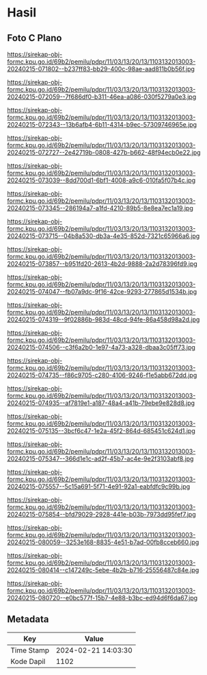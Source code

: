 # Hasil

## Foto C Plano

https://sirekap-obj-formc.kpu.go.id/69b2/pemilu/pdpr/11/03/13/20/13/1103132013003-20240215-071802--b237ff83-bb29-400c-98ae-aad811b0b56f.jpg

https://sirekap-obj-formc.kpu.go.id/69b2/pemilu/pdpr/11/03/13/20/13/1103132013003-20240215-072059--7f686df0-b311-46ea-a086-030f5279a0e3.jpg

https://sirekap-obj-formc.kpu.go.id/69b2/pemilu/pdpr/11/03/13/20/13/1103132013003-20240215-072343--13b6afb4-6b11-4314-b9ec-57309746965e.jpg

https://sirekap-obj-formc.kpu.go.id/69b2/pemilu/pdpr/11/03/13/20/13/1103132013003-20240215-072727--2e42719b-0808-427b-b662-48f94ecb0e22.jpg

https://sirekap-obj-formc.kpu.go.id/69b2/pemilu/pdpr/11/03/13/20/13/1103132013003-20240215-073039--8dd700d1-6bf1-4008-a9c6-010fa5f07b4c.jpg

https://sirekap-obj-formc.kpu.go.id/69b2/pemilu/pdpr/11/03/13/20/13/1103132013003-20240215-073345--286194a7-a1fd-4210-89b5-8e8ea7ec1a19.jpg

https://sirekap-obj-formc.kpu.go.id/69b2/pemilu/pdpr/11/03/13/20/13/1103132013003-20240215-073715--04b8a530-db3a-4e35-852d-7321c65966a6.jpg

https://sirekap-obj-formc.kpu.go.id/69b2/pemilu/pdpr/11/03/13/20/13/1103132013003-20240215-073857--b951fd20-2613-4b2d-9888-2a2d78396fd9.jpg

https://sirekap-obj-formc.kpu.go.id/69b2/pemilu/pdpr/11/03/13/20/13/1103132013003-20240215-074047--fb07a9dc-9f16-42ce-9293-277865d1534b.jpg

https://sirekap-obj-formc.kpu.go.id/69b2/pemilu/pdpr/11/03/13/20/13/1103132013003-20240215-074319--9f02886b-983d-48cd-94fe-86a458d98a2d.jpg

https://sirekap-obj-formc.kpu.go.id/69b2/pemilu/pdpr/11/03/13/20/13/1103132013003-20240215-074506--c3f6a2b0-1e97-4a73-a328-dbaa3c05ff73.jpg

https://sirekap-obj-formc.kpu.go.id/69b2/pemilu/pdpr/11/03/13/20/13/1103132013003-20240215-074735--f86c9705-c280-4106-9246-f1e5abb672dd.jpg

https://sirekap-obj-formc.kpu.go.id/69b2/pemilu/pdpr/11/03/13/20/13/1103132013003-20240215-074935--af7819e1-a187-48a4-a41b-79ebe9e828d8.jpg

https://sirekap-obj-formc.kpu.go.id/69b2/pemilu/pdpr/11/03/13/20/13/1103132013003-20240215-075135--3bcf6c47-1e2a-45f2-864d-685451c624d1.jpg

https://sirekap-obj-formc.kpu.go.id/69b2/pemilu/pdpr/11/03/13/20/13/1103132013003-20240215-075347--366d1e1c-ad2f-45b7-ac4e-9e2f3103abf8.jpg

https://sirekap-obj-formc.kpu.go.id/69b2/pemilu/pdpr/11/03/13/20/13/1103132013003-20240215-075557--5c15a691-5f71-4e91-92a1-eabfdfc9c99b.jpg

https://sirekap-obj-formc.kpu.go.id/69b2/pemilu/pdpr/11/03/13/20/13/1103132013003-20240215-075854--bfd79029-2928-441e-b03b-7973dd95fef7.jpg

https://sirekap-obj-formc.kpu.go.id/69b2/pemilu/pdpr/11/03/13/20/13/1103132013003-20240215-080059--3253e168-8835-4e51-b7ad-00fb8cceb660.jpg

https://sirekap-obj-formc.kpu.go.id/69b2/pemilu/pdpr/11/03/13/20/13/1103132013003-20240215-080414--c147249c-5ebe-4b2b-b716-25556487c84e.jpg

https://sirekap-obj-formc.kpu.go.id/69b2/pemilu/pdpr/11/03/13/20/13/1103132013003-20240215-080720--e0bc577f-15b7-4e88-b3bc-ed94d6f6da67.jpg


## Metadata

| Key        | Value               |
| ---------- | ------------------- |
| Time Stamp | 2024-02-21 14:03:30 |
| Kode Dapil | 1102                |



